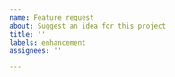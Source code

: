 ```yaml
---
name: Feature request
about: Suggest an idea for this project
title: ''
labels: enhancement
assignees: ''

---
```


<!-- consider linking a relevant section from a spec -->
<!-- extensions from any spec (rquarto, pandoc, ...) are welcome -->
